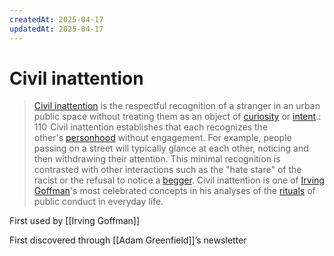 ```yaml
---
createdAt: 2025-04-17
updatedAt: 2025-04-17
---
```


# Civil inattention


> [Civil inattention](https://www.wikiwand.com/en/articles/Civil_inattention) is the respectful recognition of a stranger in an urban public space without treating them as an object of [curiosity](https://www.wikiwand.com/en/articles/Curiosity "Curiosity") or [intent](https://www.wikiwand.com/en/articles/Intention "Intention").[](https://www.wikiwand.com/en/articles/Civil_inattention#cite_note-1): 110  Civil inattention establishes that each recognizes the other's [personhood](https://www.wikiwand.com/en/articles/Personhood "Personhood") without engagement. For example, people passing on a street will typically glance at each other, noticing and then withdrawing their attention. This minimal recognition is contrasted with other interactions such as the "hate stare" of the racist or the refusal to notice a [begger](https://www.wikiwand.com/en/articles/Begging "Begging"). Civil inattention is one of [Irving Goffman](https://www.wikiwand.com/en/articles/Irving_Goffman "Irving Goffman")'s most celebrated concepts in his analyses of the [rituals](https://www.wikiwand.com/en/articles/Ritual "Ritual") of public conduct in everyday life.

First used by [[Irving Goffman]]


First discovered through [[Adam Greenfield]]’s newsletter